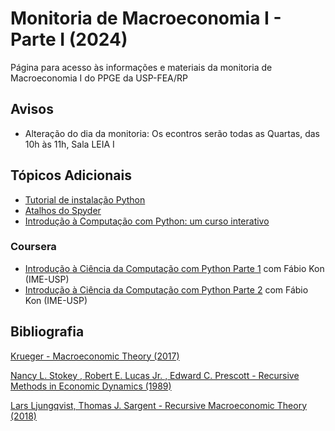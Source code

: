 # Monitoria de Macroeconomia I - Parte I (2024)
Página para acesso às informações e materiais da monitoria de Macroeconomia I do PPGE da USP-FEA/RP

## Avisos
- Alteração do dia da monitoria: Os econtros serão todas as Quartas, das 10h às 11h, Sala LEIA I

## Tópicos Adicionais

- [Tutorial de instalação Python](https://github.com/lucisou/Monitoria-Macro1/blob/main/Tutorial-Instalacao-Python.pdf)
- [Atalhos do Spyder](https://github.com/lucisou/Monitoria-Macro1/blob/main/SpyderKeyboardShortcutsEditor.pdf)
- [Introdução à Computação com Python: um curso interativo](https://panda.ime.usp.br/cc110/static/cc110/index.html)

### Coursera
- [Introdução à Ciência da Computação com Python Parte 1](https://www.coursera.org/learn/ciencia-computacao-python-conceitos) com Fábio Kon (IME-USP)
- [Introdução à Ciência da Computação com Python Parte 2](https://www.coursera.org/learn/ciencia-computacao-python-conceitos-2) com Fábio Kon (IME-USP)

## Bibliografia

[Krueger - Macroeconomic Theory (2017)](https://github.com/lucisou/Monitoria-Macro1/raw/main/Krueger%20(2017).pdf)

[Nancy L. Stokey , Robert E. Lucas Jr. , Edward C. Prescott - Recursive Methods in Economic Dynamics (1989)](https://github.com/lucisou/Monitoria-Macro1/raw/main/Nancy%20L.%20Stokey%20%2C%20Robert%20E.%20Lucas%20Jr.%20%2C%20Edward%20C.%20Prescott%20-%20Recursive%20Methods%20in%20Economic%20Dynamics.pdf)

[Lars Ljungqvist, Thomas J. Sargent - Recursive Macroeconomic Theory (2018)](https://github.com/lucisou/Monitoria-Macro1/raw/main/Lars%20Ljungqvist%2C%20Thomas%20J.%20Sargent%20-%20Recursive%20Macroeconomic%20Theory-The%20MIT%20Press%20(2018).pdf)
